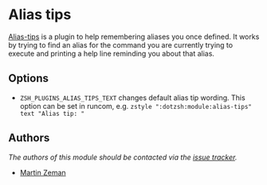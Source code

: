 Alias tips
==========

[Alias-tips][2] is a plugin to help remembering aliases you once defined. It works by trying to find an alias for the command you are currently trying to execute and printing a help line reminding you about that alias.

Options
-------

  - `ZSH_PLUGINS_ALIAS_TIPS_TEXT` changes default alias tip wording. This option can be set in runcom, e.g. `zstyle ":dotzsh:module:alias-tips" text "Alias tip: "`

Authors
-------

*The authors of this module should be contacted via the [issue tracker][1].*

  - [Martin Zeman](https://github.com/N4M3Z)

[1]: https://github.com/N4M3Z/dotzsh/issues
[2]: https://github.com/djui/alias-tips

